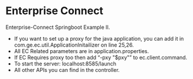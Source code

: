 # Enterprise Connect 
Enterprise-Connect Springboot Example II.

  - If you want to set up a proxy for the java application, you can add it in com.ge.ec.util.ApplicationInitailizer on line 25,26.
  - All EC Related parameters are in application.properties. 
  - If EC Requires proxy too then add “-pxy "$pxy"” to ec.client.command.
  - To start the server: localhost:8585/launch
  - All other APIs you can find in the controller. 